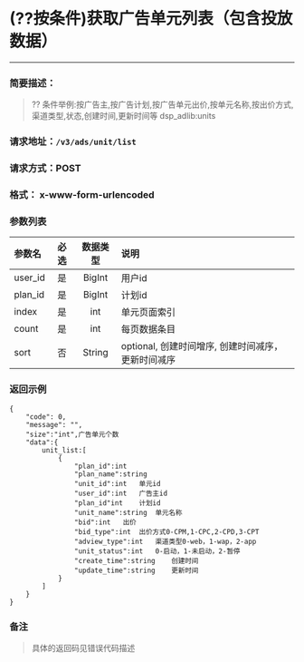 
# (??按条件)获取广告单元列表（包含投放数据）
---
### 简要描述：
> ?? 条件举例:按广告主,按广告计划,按广告单元出价,按单元名称,按出价方式,渠道类型,状态,创建时间,更新时间等
> dsp_adlib:units

### 请求地址：```/v3/ads/unit/list```

### 请求方式：POST

### 格式： x-www-form-urlencoded

### 参数列表

|参数名 | 必选 | 数据类型 | 说明|
|:---   | :--: | :------: | :---|
|user_id|是|BigInt|用户id
|plan_id|是|BigInt|计划id
|index|是|int|单元页面索引
|count|是|int|每页数据条目
|sort|否|String|optional, 创建时间增序, 创建时间减序，更新时间减序

### 返回示例
```
{
    "code": 0,
    "message": "",
    "size":"int",广告单元个数
    "data":{
        unit_list:[
            {   
                "plan_id":int
                "plan_name":string   
                "unit_id":int	单元id
                "user_id":int	广告主id
                "plan_id"int	计划id
                "unit_name":string  单元名称
                "bid":int	出价
                "bid_type":int  出价方式0-CPM,1-CPC,2-CPD,3-CPT
                "adview_type":int	渠道类型0-web，1-wap，2-app
                "unit_status":int	0-启动，1-未启动，2-暂停
                "create_time":string	创建时间
                "update_time":string	更新时间
            }
        ]
    }
}
```
### 备注
>具体的返回码见错误代码描述

　
　
　


